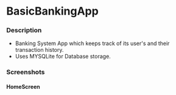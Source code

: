 # BasicBankingApp
### Description
* Banking System App which keeps track of its user's and their transaction history.
* Uses MYSQLite for Database storage.
### Screenshots
#### HomeScreen
